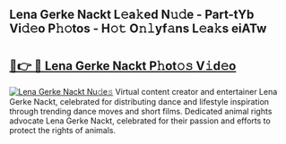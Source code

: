 ## Lena Gerke Nackt L𝚎a𝚔ed N𝚞𝚍e - Part-tYb Vi𝚍𝚎o P𝚑𝚘tos - H𝚘𝚝 O𝚗𝚕yf𝚊ns L𝚎a𝚔s eiATw

# <h2><a href="http://kf0oyd.oniu.top/?m=Lena+Gerke+Nackt">🔗👉 🔴 Lena Gerke Nackt P𝚑ot𝚘𝚜 V𝚒d𝚎o</a></h2>

[![Lena Gerke Nackt Nu𝚍e𝚜](https://i.imgur.com/0qMVB7G.gif)](http://kf0oyd.oniu.top/?m=Lena+Gerke+Nackt)
Virtual content creator and entertainer Lena Gerke Nackt, celebrated for distributing dance and lifestyle inspiration through trending dance moves and short films. Dedicated animal rights advocate Lena Gerke Nackt, celebrated for their passion and efforts to protect the rights of animals.  
